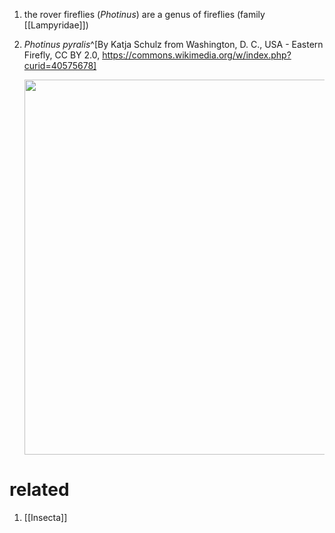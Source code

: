 1. the rover fireflies (*Photinus*) are a genus of fireflies (family [[Lampyridae]])
2. *Photinus pyralis*^[By Katja Schulz from Washington, D. C., USA - Eastern Firefly, CC BY 2.0, https://commons.wikimedia.org/w/index.php?curid=40575678]

	<img src="https://upload.wikimedia.org/wikipedia/commons/d/d6/Eastern_Firefly_%2814614518144%29.jpg" width="600" />
	
# related
1. [[Insecta]]